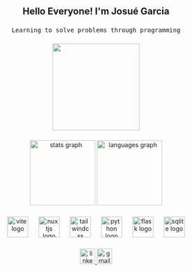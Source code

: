 <h2 align="center">Hello Everyone! I'm Josué Garcia</h2>

###
<div align="center">
  <pre align="center">Learning to solve problems through programming</pre>
</div>  

###

<div align="center">
  <img height="200" src="https://pbs.twimg.com/profile_banners/1278732441134469121/1675848129/1500x500"  />
</div>

###

<div align="center">
  <!-- <img src="https://github-readme-stats.vercel.app/api?username=devMarmota&hide_title=false&hide_rank=false&show_icons=true&include_all_commits=true&count_private=true&disable_animations=false&theme=jolly&locale=en&hide_border=true" height="150" alt="stats graph"  /> -->
  <img src="https://github-readme-stats.vercel.app/api?username=devMarmota&show_icons=true&theme=jolly&hide_border=true" height="150" alt="stats graph"/>
  <!-- <img src="https://github-readme-stats.vercel.app/api/top-langs?username=devMarmota&locale=en&hide_title=false&layout=compact&card_width=320&langs_count=5&theme=jolly&hide_border=true" height="150" alt="languages graph"  /> -->
  <img src="https://github-readme-stats.vercel.app/api/top-langs/?username=devMarmota&layout=compact&card_width=320&langs_count=5&theme=jolly&hide_border=true" height="150" alt="languages graph" />
</div>

###

<div align="center">
  <img src="https://skillicons.dev/icons?i=vite" height="48" alt="vite logo"  />
  <img width="16" />
  <img src="https://skillicons.dev/icons?i=nuxtjs" height="48" alt="nuxtjs logo"  />
  <img width="16" />
  <img src="https://skillicons.dev/icons?i=tailwind" height="48" alt="tailwindcss logo"  />
  <img width="16" />
  <img src="https://skillicons.dev/icons?i=py" height="48" alt="python logo"  />
  <img width="16" />
  <img src="https://skillicons.dev/icons?i=flask" height="48" alt="flask logo"  />
  <img width="16" />
  <img src="https://cdn.simpleicons.org/sqlite/003B57" height="48" alt="sqlite logo"  />
</div>

###

<div align="center">
  <!--
  <a href="https://x.com/devMarmota" target="_blank">
    <img src="https://img.shields.io/static/v1?message=Twitter&logo=twitter&label=&color=1DA1F2&logoColor=white&labelColor=&style=for-the-badge" height="35" alt="twitter logo"  />
  </a>
  -->
  <a href="https://www.linkedin.com/in/josué-garcia/" target="_blank">
    <img src="https://img.shields.io/static/v1?message=LinkedIn&logo=linkedin&label=&color=0077B5&logoColor=white&labelColor=&style=for-the-badge" height="35" alt="linkedin logo"  />
  </a>
  <a href="mailto:josuearmando269@gmail.com" target="_blank">
    <img src="https://img.shields.io/static/v1?message=Gmail&logo=gmail&label=&color=D14836&logoColor=white&labelColor=&style=for-the-badge" height="35" alt="gmail logo"  />
  </a>
</div>

<!--
**JottaAckerman/JottaAckerman** is a ✨ _special_ ✨ repository because its `README.md` (this file) appears on your GitHub profile.

Here are some ideas to get you started:

- 🔭 I’m currently working on ...
- 🌱 I’m currently learning ...
- 👯 I’m looking to collaborate on ...
- 🤔 I’m looking for help with ...
- 💬 Ask me about ...
- 📫 How to reach me: ...
- 😄 Pronouns: ...
- ⚡ Fun fact: ...
-->
